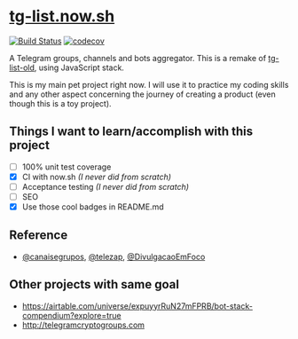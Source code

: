 # [tg-list.now.sh](https://tg-list.now.sh/)

[![Build Status](https://travis-ci.org/PabloDinella/tg-list.svg?branch=master)](https://travis-ci.org/PabloDinella/tg-list)
[![codecov](https://codecov.io/gh/PabloDinella/tg-list/branch/master/graph/badge.svg)](https://codecov.io/gh/PabloDinella/tg-list)

A Telegram groups, channels and bots aggregator. This is a remake of [tg-list-old](https://github.com/PabloDinella/tg-list-old), using JavaScript stack.

This is my main pet project right now. I will use it to practice my coding skills and any other aspect concerning the journey of creating a product (even though this is a toy project).

## Things I want to learn/accomplish with this project

- [ ] 100% unit test coverage
- [x] CI with now.sh *(I never did from scratch)*
- [ ] Acceptance testing *(I never did from scratch)*
- [ ] SEO
- [x] Use those cool badges in README.md

## Reference

- [@canaisegrupos](https://telegram.me/canaisegrupos), [@telezap](https://telegram.me/telezap), [@DivulgacaoEmFoco](https://telegram.me/DivulgacaoEmFoco)

## Other projects with same goal
- https://airtable.com/universe/expuyyrRuN27mFPRB/bot-stack-compendium?explore=true
- http://telegramcryptogroups.com
